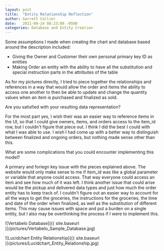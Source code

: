 ```yaml
---
layout: post
title:  "Entity Relationship Reflection"
author: Garrett Collier
date:   2021-09-24 08:23:00 -0500
categories: Database and Entity Creation
---
```

Some assumptions I made when creating the chart and database based around the description included:
 - Giving the Owner and Customer their own personal primary key ID as entities  
 - Making Order an entity with the ability to have all the substitution and special instruction parts in the attributes of the table

As for my pictures directly, I tried to piece together the relationships and references in a way that would allow the order and items the ability to access one another to then be able to update and change the quantity values when an item is purchased and finalized as sold.

Are you satisfied with your resulting data representation?<br>

For the most part yes, I wish their was an easier way to reference items in the UI, so that I could give owners, items, and orders access to the item_id row, but I couldn't figure that piece out. I think I did the best I could with what I was able to use. I wish I had come up with a better way to distinguish between finalized and ongoing orders, but nothing made sense other than this.

What are some complications that you could encounter implementing this model?<br>

A primary and foriegn key issue with the pieces explained above. The website would only make sense to me if item_id was like a global parameter or variable that anyone could access. That way everyone could access an item and see how much of it was left. I think another issue that could arise would be the pickup and delivered data types and just how much the order entity has to keep track of. I couldn't figure out an easier way to account for all the ways to get the groceries, the instructions for the groceries, the time and date of the order when finalized, as well as the substitution of different items. This may cause issues with space and put a burden on a single entity, but I also may be overthinking the process if I were to implement this.

![Vertabelo Database]({{ site.baseurl }}/pictures/Vertabelo_Sample_Database.jpg)

![Lucidchart Entity Relationship]({{ site.baseurl }}/pictures/Lucidchart_Entity_Relationship.jpg)
